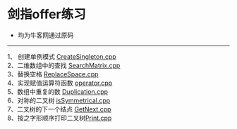 # 剑指offer练习



 
- 均为牛客网通过原码

-------------------

1、 创建单例模式 [CreateSingleton.cpp](https://github.com/FlyingFishPeng/jianzhioffer/blob/master/CreateSingleton.cpp)  
2、二维数组中的查找 [SearchMatrix.cpp](https://github.com/FlyingFishPeng/jianzhioffer/blob/master/SearchMatrix.cpp)  
3、替换空格 [ReplaceSpace.cpp](https://github.com/FlyingFishPeng/jianzhioffer/blob/master/ReplaceSpace.cpp)  
4、实现赋值运算符函数 [operator.cpp](https://github.com/FlyingFishPeng/jianzhioffer/blob/master/operator.cpp)  
5、数组中重复的数 [Duplication.cpp](https://github.com/FlyingFishPeng/jianzhioffer/blob/master/Duplication.cpp)  
6、对称的二叉树 [isSymmetrical.cpp](https://github.com/FlyingFishPeng/jianzhioffer/blob/master/isSymmetrical.cpp)   
7、二叉树的下一个结点 [GetNext.cpp](https://github.com/FlyingFishPeng/jianzhioffer/blob/master/GetNext.cpp)   
8、按之字形顺序打印二叉树[Print.cpp](https://github.com/FlyingFishPeng/jianzhioffer/blob/master/Print.cpp)  




